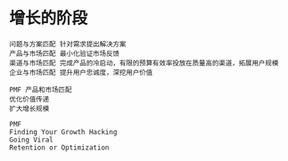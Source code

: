 # 增长的阶段

```text
问题与方案匹配 针对需求提出解决方案
产品与市场匹配 最小化验证市场反馈
渠道与市场匹配 完成产品的冷启动，有限的预算有效率投放在质量高的渠道，拓展用户规模
企业与市场匹配 提升用户忠诚度，深挖用户价值
```

```text
PMF 产品和市场匹配
优化价值传递
扩大增长规模
```

```text
PMF
Finding Your Growth Hacking
Going Viral
Retention or Optimization
```
